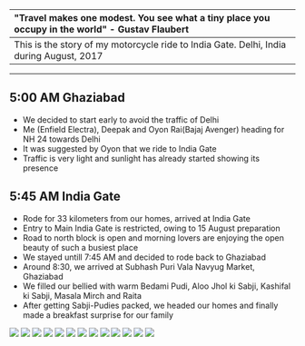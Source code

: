 |  "Travel makes one modest. You see what a tiny place you occupy in the world" - Gustav Flaubert |
| :--- |
| This is the story of my motorcycle ride to India Gate. Delhi, India during August, 2017 |

---

##  5:00 AM Ghaziabad
*	We decided to start early to avoid the traffic of Delhi
*	Me (Enfield Electra), Deepak and Oyon Rai(Bajaj Avenger) heading for NH 24 towards Delhi
*	It was suggested by Oyon that we ride to India Gate
*	Traffic is very light and sunlight has already started showing its presence

##  5:45 AM India Gate
*	Rode for 33 kilometers from our homes, arrived at India Gate
*	Entry to Main India Gate is restricted, owing to 15 August preparation
*	Road to north block is open and morning lovers are enjoying the open beauty of such a busiest place
*	We stayed untill 7:45 AM and decided to rode back to Ghaziabad
*  	Around 8:30, we arrived at Subhash Puri Vala Navyug Market, Ghaziabad
* 	We filled our bellied with warm Bedami Pudi, Aloo Jhol ki Sabji, Kashifal ki Sabji, Masala Mirch and Raita
* 	After getting Sabji-Pudies packed, we headed our homes and finally made a breakfast surprise for our family 

![](https://github.com/inbravo/travel/raw/master/august-2017/images/IMG_20170812_062001.jpg)
![](https://github.com/inbravo/travel/raw/master/august-2017/images/IMG_20170812_063254.jpg)
![](https://github.com/inbravo/travel/raw/master/august-2017/images/IMG_20170812_063246.jpg)
![](https://github.com/inbravo/travel/raw/master/august-2017/images/IMG_20170812_064506.jpg)
![](https://github.com/inbravo/travel/raw/master/august-2017/images/IMG_20170812_060500.jpg)
![](https://github.com/inbravo/travel/raw/master/august-2017/images/IMG_1035.jpg)
![](https://github.com/inbravo/travel/raw/master/august-2017/images/IMG_1143.jpg)
![](https://github.com/inbravo/travel/raw/master/august-2017/images/IMG_1123.jpg)
![](https://github.com/inbravo/travel/raw/master/august-2017/images/IMG_1138.jpg)
![](https://github.com/inbravo/travel/raw/master/august-2017/images/IMG_1029.jpg)
![](https://github.com/inbravo/travel/raw/master/august-2017/images/IMG_1007.jpg)
![](https://github.com/inbravo/travel/raw/master/august-2017/images/IMG_20170812_063340.jpg)
![](https://github.com/inbravo/travel/raw/master/august-2017/images/IMG_20170812_082626.jpg)







